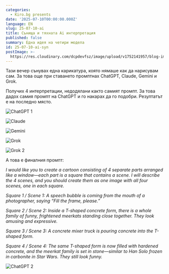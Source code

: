 ```yaml
---
categories:
  - Kiro.bg presents
date: '2025-07-10T00:00:00.000Z'
language: EN
slug: 25-07-10-ai
title: Сънища и тяхната Ai интерпретация
published: false
summary: Една идея на четири модела
id: 25-07-10-ai-syn
postImage: >-
  https://res.cloudinary.com/dcpdevfsz/image/upload/v1752141957/blog-images/ai_chat2.png
---
```


Тази вечер сънувах една карикатура, която нямаше как да нарисувам сам. За това още при ставането промптнах ChatGPT, Claude, Gemini и Grok.

Получих 4 интерпретации, недодялани както самият промпт. За това дадох самия промпт на ChatGPT и го накарах да го подобри. Резултатът е на последно място.

![ChatGPT 1]('/images/ai_chat1.png')

![Claude]('/images/claude.png')

![Gemini]('/images/gemini.png')

![Grok]('/images/grok1.jpg')

![Grok 2]('/images/grok2.jpg')

А това е финалния промпт:

_I would like you to create a cartoon consisting of 4 separate parts arranged like a window—each part is a square that contains a scene. I will describe the 4 scenes, and you should create them as one image with all four scenes, one in each square._

_Square 1 / Scene 1: A speech bubble is coming from the mouth of a photographer, saying “Fill the frame, please.”_

_Square 2 / Scene 2: Inside a T-shaped concrete form, there is a whole family of funny, frightened meerkats standing close together. They look amusing and expressive._

_Square 3 / Scene 3: A concrete mixer truck is pouring concrete into the T-shaped form._

_Square 4 / Scene 4: The same T-shaped form is now filled with hardened concrete, and the meerkat family is set in stone—similar to Han Solo frozen in carbonite in Star Wars. They still look funny._

![ChatGPT 2]('/images/ai_chat2.png')
